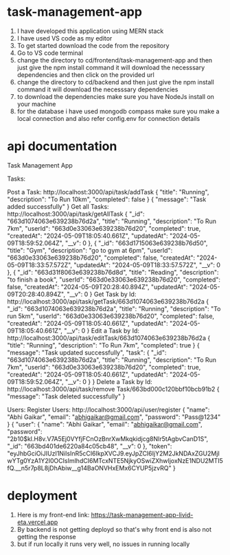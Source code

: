 # task-management-app
 1. I have developed this application using MERN stack
 2. I have used VS code as my editor
 3. To get started download the code from the repository
 4. Go to VS code terminal
 5. change the directory to cd/frontend/task-management-app and then just give the npm install command it will download the necesssary dependencies and then click on the provided url
 6. change the directory to cd/backend and then just give the npm install command it will download the necesssary dependencies
 7. to download the dependencies make sure you have NodeJs install on your machine
 8. for the database i have used mongodb compass make sure you make a local connection and also refer config.env for connection details

# api documentation
Task Management App

Tasks:

Post a Task: http://localhost:3000/api/task/addTask
{
    "title": "Running",
    "description": "To Run 10km",
    "completed": false
}
{
    "message": "Task added successfully"
}
Get all Tasks: http://localhost:3000/api/task/getAllTask
 {
        "_id": "663d1074063e639238b76d2a",
        "title": "Running",
        "description": "To Run 7km",
        "userId": "663d0e33063e639238b76d20",
        "completed": true,
        "createdAt": "2024-05-09T18:05:40.661Z",
        "updatedAt": "2024-05-09T18:59:52.064Z",
        "__v": 0
    },
    {
        "_id": "663d1715063e639238b76d50",
        "title": "Gym",
        "description": "go to gym at 6pm",
        "userId": "663d0e33063e639238b76d20",
        "completed": false,
        "createdAt": "2024-05-09T18:33:57.572Z",
        "updatedAt": "2024-05-09T18:33:57.572Z",
        "__v": 0
    },
    {
        "_id": "663d31f8063e639238b76d8d",
        "title": "Reading",
        "description": "to finish a book",
        "userId": "663d0e33063e639238b76d20",
        "completed": false,
        "createdAt": "2024-05-09T20:28:40.894Z",
        "updatedAt": "2024-05-09T20:28:40.894Z",
        "__v": 0
    }
    Get Task by Id: http://localhost:3000/api/task/getTask/663d1074063e639238b76d2a
    {
    "_id": "663d1074063e639238b76d2a",
    "title": "Running",
    "description": "To run 5km",
    "userId": "663d0e33063e639238b76d20",
    "completed": false,
    "createdAt": "2024-05-09T18:05:40.661Z",
    "updatedAt": "2024-05-09T18:05:40.661Z",
    "__v": 0
}
Edit a Task by Id: http://localhost:3000/api/task/editTask/663d1074063e639238b76d2a
{
    "title": "Running",
    "description": "To Run 7km",
    "completed": true
}
{
    "message": "Task updated successfully",
    "task": {
        "_id": "663d1074063e639238b76d2a",
        "title": "Running",
        "description": "To Run 7km",
        "userId": "663d0e33063e639238b76d20",
        "completed": true,
        "createdAt": "2024-05-09T18:05:40.661Z",
        "updatedAt": "2024-05-09T18:59:52.064Z",
        "__v": 0
    }
}
Delete a Task by Id: http://localhost:3000/api/task/remove
Task/663bd000c120bbf10bcb91b2
{
    "message": "Task deleted successfully"
}

Users:
Register Users: http://localhost:3000/api/user/register
{
    "name": "Abhi Gaikar",
    "email": "abhigaikar@gmail.com",
    "password": "Pass@1234"
}
{
    "user": {
        "name": "Abhi Gaikar",
        "email": "abhigaikar@gmail.com",
        "password": "$2b$10$kl.H8v.V7A5Ej0VYfjFCnOzBnrXwMkqkidjcg8NIr5tAgbvCanD1S",
        "_id": "663bd401de6220a84c05cb48",
        "__v": 0
    },
    "token": "eyJhbGciOiJIUzI1NiIsInR5cCI6IkpXVCJ9.eyJpZCI6IjY2M2JkNDAxZGU2MjIwYTg0YzA1Y2I0OCIsImlhdCI6MTcxNTE5NjkyOSwiZXhwIjoxNzE1NDU2MTI5fQ.__n5r7p8L8jDhAbiw__g14BaONVHxEMx6CYUP5jzvRQ"
}

# deployment
1. Here is my front-end link: https://task-management-app-livid-eta.vercel.app
2. By backend is not getting deployd so that's why front end is also not getting the response
3. but if run locally it runs very well, no issues in running locally
